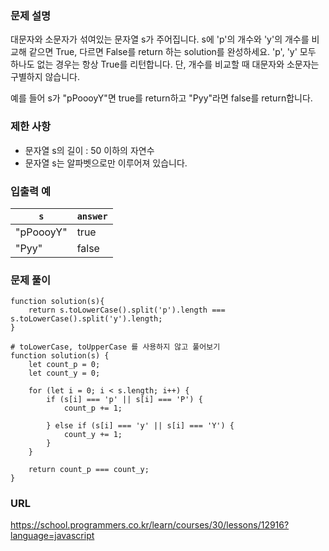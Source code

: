 ### 문제 설명
대문자와 소문자가 섞여있는 문자열 s가 주어집니다. s에 'p'의 개수와 'y'의 개수를 비교해 같으면 True, 다르면 False를 return 하는 solution를 완성하세요. 'p', 'y' 모두 하나도 없는 경우는 항상 True를 리턴합니다. 단, 개수를 비교할 때 대문자와 소문자는 구별하지 않습니다.

예를 들어 s가 "pPoooyY"면 true를 return하고 "Pyy"라면 false를 return합니다.

### 제한 사항
- 문자열 s의 길이 : 50 이하의 자연수
- 문자열 s는 알파벳으로만 이루어져 있습니다.

### 입출력 예
| `s`  | `answer` |
| ------------- | ------------- |
| "pPoooyY"  | true  |
| "Pyy"  | false  |

### 문제 풀이
```
function solution(s){
    return s.toLowerCase().split('p').length === s.toLowerCase().split('y').length;
}

# toLowerCase, toUpperCase 를 사용하지 않고 풀어보기
function solution(s) {
    let count_p = 0;
    let count_y = 0;
    
    for (let i = 0; i < s.length; i++) {
        if (s[i] === 'p' || s[i] === 'P') {
            count_p += 1;
            
        } else if (s[i] === 'y' || s[i] === 'Y') {
            count_y += 1;
        }
    }
    
    return count_p === count_y;
}
```

### URL
https://school.programmers.co.kr/learn/courses/30/lessons/12916?language=javascript